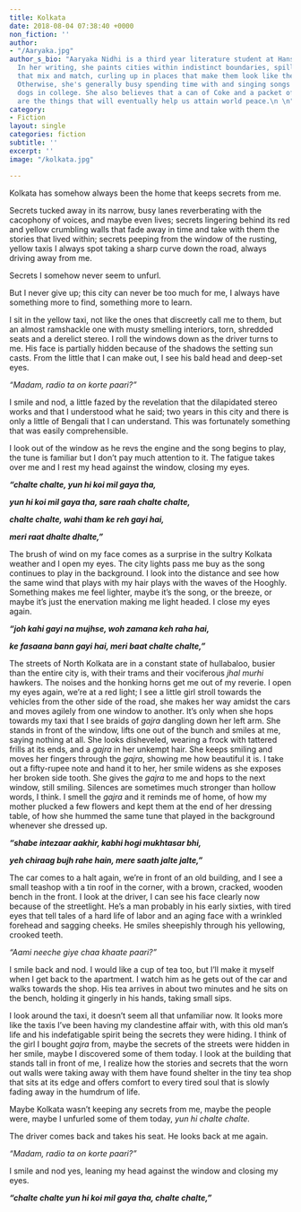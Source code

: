 ```yaml
---
title: Kolkata
date: 2018-08-04 07:38:40 +0000
non_fiction: ''
author:
- "/Aaryaka.jpg"
author_s_bio: "Aaryaka Nidhi is a third year literature student at Hansraj College.
  In her writing, she paints cities within indistinct boundaries, spilling colours
  that mix and match, curling up in places that make them look like they belong there.
  Otherwise, she's generally busy spending time with and singing songs to her favourite
  dogs in college. She also believes that a can of Coke and a packet of blue Lays
  are the things that will eventually help us attain world peace.\n \n"
category:
- Fiction
layout: single
categories: fiction
subtitle: ''
excerpt: ''
image: "/kolkata.jpg"

---
```

Kolkata has somehow always been the home that keeps secrets from me.

Secrets tucked away in its narrow, busy lanes reverberating with the cacophony of voices, and maybe even lives; secrets lingering behind its red and yellow crumbling walls that fade away in time and take with them the stories that lived within; secrets peeping from the window of the rusting, yellow taxis I always spot taking a sharp curve down the road, always driving away from me.

Secrets I somehow never seem to unfurl.

But I never give up; this city can never be too much for me, I always have something more to find, something more to learn.

I sit in the yellow taxi, not like the ones that discreetly call me to them, but an almost ramshackle one with musty smelling interiors, torn, shredded seats and a derelict stereo. I roll the windows down as the driver turns to me. His face is partially hidden because of the shadows the setting sun casts. From the little that I can make out, I see his bald head and deep-set eyes.

_“Madam, radio ta on korte paari?”_

I smile and nod, a little fazed by the revelation that the dilapidated stereo works and that I understood what he said; two years in this city and there is only a little of Bengali that I can understand. This was fortunately something that was easily comprehensible.

I look out of the window as he revs the engine and the song begins to play, the tune is familiar but I don’t pay much attention to it. The fatigue takes over me and I rest my head against the window, closing my eyes.

**_“chalte chalte, yun hi koi mil gaya tha,_**

**_yun hi koi mil gaya tha, sare raah chalte chalte,_**

**_chalte chalte, wahi tham ke reh gayi hai,_**

**_meri raat dhalte dhalte,”_**

The brush of wind on my face comes as a surprise in the sultry Kolkata weather and I open my eyes. The city lights pass me buy as the song continues to play in the background. I look into the distance and see how the same wind that plays with my hair plays with the waves of the Hooghly. Something makes me feel lighter, maybe it’s the song, or the breeze, or maybe it’s just the enervation making me light headed. I close my eyes again.

**_“joh kahi gayi na mujhse, woh zamana keh raha hai,_**

**_ke fasaana bann gayi hai, meri baat chalte chalte,”_**

The streets of North Kolkata are in a constant state of hullabaloo, busier than the entire city is, with their trams and their vociferous _jhal murhi_ hawkers. The noises and the honking horns get me out of my reverie. I open my eyes again, we’re at a red light; I see a little girl stroll towards the vehicles from the other side of the road, she makes her way amidst the cars and moves agilely from one window to another. It’s only when she hops towards my taxi that I see braids of _gajra_ dangling down her left arm. She stands in front of the window, lifts one out of the bunch and smiles at me, saying nothing at all. She looks disheveled, wearing a frock with tattered frills at its ends, and a _gajra_ in her unkempt hair. She keeps smiling and moves her fingers through the _gajra_, showing me how beautiful it is. I take out a fifty-rupee note and hand it to her, her smile widens as she exposes her broken side tooth. She gives the _gajra_ to me and hops to the next window, still smiling. Silences are sometimes much stronger than hollow words, I think. I smell the _gajra_ and it reminds me of home, of how my mother plucked a few flowers and kept them at the end of her dressing table, of how she hummed the same tune that played in the background whenever she dressed up.

**_“shabe intezaar aakhir, kabhi hogi mukhtasar bhi,_**

**_yeh chiraag bujh rahe hain, mere saath jalte jalte,”_**

The car comes to a halt again, we’re in front of an old building, and I see a small teashop with a tin roof in the corner, with a brown, cracked, wooden bench in the front. I look at the driver, I can see his face clearly now because of the streetlight. He’s a man probably in his early sixties, with tired eyes that tell tales of a hard life of labor and an aging face with a wrinkled forehead and sagging cheeks. He smiles sheepishly through his yellowing, crooked teeth.

_“Aami neeche giye chaa khaate paari?”_

I smile back and nod. I would like a cup of tea too, but I’ll make it myself when I get back to the apartment. I watch him as he gets out of the car and walks towards the shop. His tea arrives in about two minutes and he sits on the bench, holding it gingerly in his hands, taking small sips.

I look around the taxi, it doesn’t seem all that unfamiliar now. It looks more like the taxis I’ve been having my clandestine affair with, with this old man’s life and his indefatigable spirit being the secrets they were hiding. I think of the girl I bought _gajra_ from, maybe the secrets of the streets were hidden in her smile, maybe I discovered some of them today. I look at the building that stands tall in front of me, I realize how the stories and secrets that the worn out walls were taking away with them have found shelter in the tiny tea shop that sits at its edge and offers comfort to every tired soul that is slowly fading away in the humdrum of life.

Maybe Kolkata wasn’t keeping any secrets from me, maybe the people were, maybe I unfurled some of them today, _yun hi chalte chalte._

The driver comes back and takes his seat. He looks back at me again.

_“Madam, radio ta on korte paari?”_

I smile and nod yes, leaning my head against the window and closing my eyes.

**_“chalte chalte yun hi koi mil gaya tha, chalte chalte,”_**